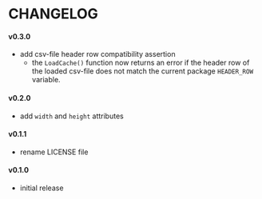 # CHANGELOG

#### v0.3.0
  - add csv-file header row compatibility assertion
	- the `LoadCache()` function now returns an error
	  if the header row of the loaded csv-file does not match
	  the current package `HEADER_ROW` variable.

#### v0.2.0
  - add `width` and `height` attributes

#### v0.1.1
  - rename LICENSE file

#### v0.1.0
  - initial release
